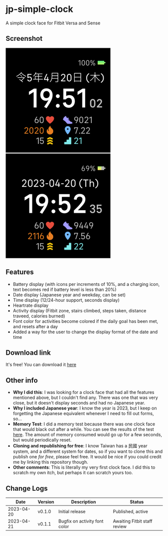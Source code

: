 # jp-simple-clock
A simple clock face for Fitbit Versa and Sense

## Screenshot
![A screenshot of the clock face showing a non-100% battery, and 24-hour time display](https://raw.githubusercontent.com/kieferyap/jp-simple-clock/master/screenshots/02.png)
![A screenshot of the clock face showing a 100% battery level, and a 12-hour time display](https://raw.githubusercontent.com/kieferyap/jp-simple-clock/master/screenshots/01.png)

## Features
- Battery display (with icons per increments of 10%, and a charging icon, text becomes red if battery level is less than 20%)
- Date display (Japanese year and weekday, can be set)
- Time display (12/24-hour support, seconds display)
- Heartrate display
- Activity display (Fitbit zone, stairs climbed, steps taken, distance traveed, calories burned)
- Font color for activities become colored if the daily goal has been met, and resets after a day
- Added a way for the user to change the display format of the date and time

## Download link
It's free! You can download it [here](https://gallery.fitbit.com/ja-jp/details/421deffc-8d63-47a6-9ceb-54af6881b8de)

## Other info
- **Why I did this**: I was looking for a clock face that had all the features mentioned above, but I couldn't find any. There was one that was very close, but it doesn't display seconds and had no Japanese year.
- **Why I included Japanese year**: I know the year is 2023, but I keep on forgetting the Japanese equivalent whenever I need to fill out forms, so...
- **Memory Test**: I did a memory test because there was one clock face that would black out after a while. You can see the results of the test [here](https://raw.githubusercontent.com/kieferyap/jp-simple-clock/master/resources/memory-test.txt). The amount of memory consumed would go up for a few seconds, but would periodically reset.
- **Cloning and republishing for free**: I know Taiwan has a 民國 year system, and a different system for dates, so if you want to clone this and publish one *for free*, please feel free. It would be nice if you could credit me by linking this repository though. 
- **Other comments**: This is literally my very first clock face. I did this to scratch my own itch, but perhaps it can scratch yours too.

## Change Logs

Date | Version | Description | Status
--- | --- | --- | --- 
2023-04-20 | v0.1.0 | Initial release | Published, active
2023-04-21 | v0.1.1 | Bugfix on activity font color | Awaiting Fitbit staff review
